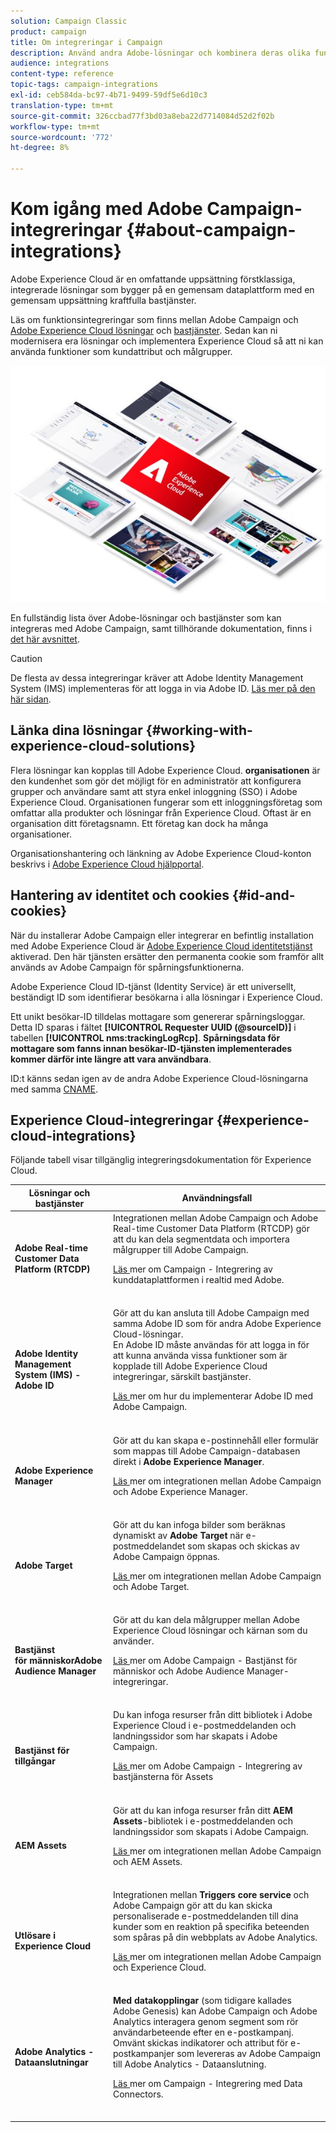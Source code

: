 ```yaml
---
solution: Campaign Classic
product: campaign
title: Om integreringar i Campaign
description: Använd andra Adobe-lösningar och kombinera deras olika funktioner med Campaign.
audience: integrations
content-type: reference
topic-tags: campaign-integrations
exl-id: ceb584da-bc97-4b71-9499-59df5e6d10c3
translation-type: tm+mt
source-git-commit: 326ccbad77f3bd03a8eba22d7714084d52d2f02b
workflow-type: tm+mt
source-wordcount: '772'
ht-degree: 8%

---
```


# Kom igång med Adobe Campaign-integreringar {#about-campaign-integrations}

Adobe Experience Cloud är en omfattande uppsättning förstklassiga, integrerade lösningar som bygger på en gemensam dataplattform med en gemensam uppsättning kraftfulla bastjänster.

Läs om funktionsintegreringar som finns mellan Adobe Campaign och [Adobe Experience Cloud lösningar](https://docs.adobe.com/content/help/en/core-services/interface/marketing-cloud-integrations.html) och [bastjänster](https://docs.adobe.com/content/help/en/core-services/interface/about-core-services/core-services.html). Sedan kan ni modernisera era lösningar och implementera Experience Cloud så att ni kan använda funktioner som kundattribut och målgrupper.

![](assets/ExCloud-solutions.png)

En fullständig lista över Adobe-lösningar och bastjänster som kan integreras med Adobe Campaign, samt tillhörande dokumentation, finns i [det här avsnittet](#experience-cloud-integrations).

>[!CAUTION]
>
>De flesta av dessa integreringar kräver att Adobe Identity Management System (IMS) implementeras för att logga in via Adobe ID. [Läs mer på den här sidan](../../integrations/using/about-adobe-id.md).


## Länka dina lösningar {#working-with-experience-cloud-solutions}

Flera lösningar kan kopplas till Adobe Experience Cloud. **organisationen** är den kundenhet som gör det möjligt för en administratör att konfigurera grupper och användare samt att styra enkel inloggning (SSO) i Adobe Experience Cloud. Organisationen fungerar som ett inloggningsföretag som omfattar alla produkter och lösningar från Experience Cloud. Oftast är en organisation ditt företagsnamn. Ett företag kan dock ha många organisationer.

Organisationshantering och länkning av Adobe Experience Cloud-konton beskrivs i [Adobe Experience Cloud hjälpportal](https://docs.adobe.com/content/help/en/core-services/interface/manage-users-and-products/organizations.html).

## Hantering av identitet och cookies {#id-and-cookies}

När du installerar Adobe Campaign eller integrerar en befintlig installation med Adobe Experience Cloud är [Adobe Experience Cloud identitetstjänst](https://docs.adobe.com/content/help/en/id-service/using/home.html) aktiverad. Den här tjänsten ersätter den permanenta cookie som framför allt används av Adobe Campaign för spårningsfunktionerna.

Adobe Experience Cloud ID-tjänst (Identity Service) är ett universellt, beständigt ID som identifierar besökarna i alla lösningar i Experience Cloud.

Ett unikt besökar-ID tilldelas mottagare som genererar spårningsloggar. Detta ID sparas i fältet **[!UICONTROL Requester UUID (@sourceID)]** i tabellen **[!UICONTROL nms:trackingLogRcp]**. **Spårningsdata för mottagare som fanns innan besökar-ID-tjänsten implementerades kommer därför inte längre att vara användbara**.

ID:t känns sedan igen av de andra Adobe Experience Cloud-lösningarna med samma [CNAME](https://docs.adobe.com/content/help/en/id-service/using/reference/analytics-reference/cname.html).

## Experience Cloud-integreringar {#experience-cloud-integrations}

Följande tabell visar tillgänglig integreringsdokumentation för Experience Cloud.

<table> 
 <thead> 
  <tr> 
   <th> Lösningar och bastjänster<br /> </th> 
   <th> Användningsfall<br /> </th> 
  </tr> 
 </thead> 
 <tbody> 
  <tr> 
   <td> <strong>Adobe Real-time Customer Data Platform (RTCDP)</strong><br /> </td> 
   <td> Integrationen mellan Adobe Campaign och Adobe Real-time Customer Data Platform (RTCDP) gör att du kan dela segmentdata och importera målgrupper till Adobe Campaign.<br /> <p><a href="../../integrations/using/get-started-sources-destinations.md">Läs </a> mer om Campaign - Integrering av kunddataplattformen i realtid med Adobe.</p><br /> </td> 
  </tr> 
  <tr> 
   <td> <strong>Adobe Identity Management System (IMS) - Adobe ID</strong><br /> </td> 
   <td> Gör att du kan ansluta till Adobe Campaign med samma Adobe ID som för andra Adobe Experience Cloud-lösningar.<br /> En Adobe ID måste användas för att logga in för att kunna använda vissa funktioner som är kopplade till Adobe Experience Cloud integreringar, särskilt bastjänster.<br /> <p><a href="../../integrations/using/about-adobe-id.md">Läs </a> mer om hur du implementerar Adobe ID med Adobe Campaign.</p><br /> </td> 
  </tr> 
  <tr> 
   <td> <strong>Adobe Experience Manager</strong><br /> </td> 
   <td> Gör att du kan skapa e-postinnehåll eller formulär som mappas till Adobe Campaign-databasen direkt i <strong>Adobe Experience Manager</strong>.<br /> <p><a href="../../integrations/using/about-adobe-experience-manager.md">Läs </a> mer om integrationen mellan Adobe Campaign och Adobe Experience Manager.</p><br /> </td> 
  </tr> 
  <tr> 
   <td> <strong>Adobe Target</strong><br /> </td> 
   <td> Gör att du kan infoga bilder som beräknas dynamiskt av <strong>Adobe Target</strong> när e-postmeddelandet som skapas och skickas av Adobe Campaign öppnas.<br /> <p><a href="../../integrations/using/integrating-with-adobe-target.md">Läs </a> mer om integrationen mellan Adobe Campaign och Adobe Target.</p><br /> </td> 
  </tr> 
  <tr> 
   <td> <strong>Bastjänst </strong><br /> <strong>för människorAdobe Audience Manager</strong><br /> </td> 
   <td> Gör att du kan dela målgrupper mellan Adobe Experience Cloud lösningar och kärnan som du använder.<br /> <p><a href="../../integrations/using/sharing-audiences-with-adobe-experience-cloud.md">Läs </a> mer om Adobe Campaign - Bastjänst för människor och Adobe Audience Manager-integreringar.</p><br /> </td> 
  </tr> 
  <tr> 
   <td> <strong>Bastjänst för tillgångar</strong><br /> </td> 
   <td> Du kan infoga resurser från ditt bibliotek i Adobe Experience Cloud i e-postmeddelanden och landningssidor som har skapats i Adobe Campaign.<br /> <p><a href="../../integrations/using/configuring-access-to-assets.md#integrating-with-experience-cloud-assets">Läs </a> mer om Adobe Campaign - Integrering av bastjänsterna för Assets</p><br /> </td> 
  </tr> 
  <tr> 
   <td> <strong>AEM Assets</strong><br /> </td> 
   <td> Gör att du kan infoga resurser från ditt <strong>AEM Assets</strong>-bibliotek i e-postmeddelanden och landningssidor som skapats i Adobe Campaign.<br /> <p><a href="../../integrations/using/configuring-access-to-assets.md#integrating-with-aem-assets">Läs </a> mer om integrationen mellan Adobe Campaign och AEM Assets.</p><br /> </td> 
  </tr> 
  <tr> 
   <td> <strong>Utlösare i Experience Cloud</strong><br /> </td> 
   <td> Integrationen mellan <strong>Triggers core service</strong> och Adobe Campaign gör att du kan skicka personaliserade e-postmeddelanden till dina kunder som en reaktion på specifika beteenden som spåras på din webbplats av Adobe Analytics.<br /> <p><a href="https://helpx.adobe.com/se/campaign/kb/triggers-and-campaign.html">Läs </a> mer om integrationen mellan Adobe Campaign och Experience Cloud.</p><br /> </td> 
  </tr> 
  <tr> 
   <td> <strong>Adobe Analytics - Dataanslutningar</strong><br /> </td> 
   <td> <strong>Med datakopplingar</strong>  (som tidigare kallades Adobe Genesis) kan Adobe Campaign och Adobe Analytics interagera genom segment som rör användarbeteende efter en e-postkampanj. Omvänt skickas indikatorer och attribut för e-postkampanjer som levereras av Adobe Campaign till Adobe Analytics - Dataanslutning.<br /> <p><a href="../../platform/using/adobe-analytics-data-connector.md">Läs </a> mer om Campaign - Integrering med Data Connectors.</p><br /> </td> 
  </tr> 
 </tbody> 
</table>
